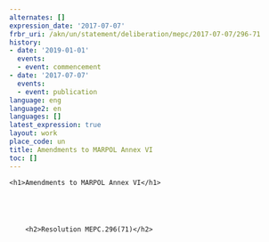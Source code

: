 ```yaml
---
alternates: []
expression_date: '2017-07-07'
frbr_uri: /akn/un/statement/deliberation/mepc/2017-07-07/296-71
history:
- date: '2019-01-01'
  events:
  - event: commencement
- date: '2017-07-07'
  events:
  - event: publication
language: eng
language2: en
languages: []
latest_expression: true
layout: work
place_code: un
title: Amendments to MARPOL Annex VI
toc: []
---
```


<div>



  


<div class="coverpage">
  
    <h1>Amendments to MARPOL Annex VI</h1>
  

  
    
      
        <h2>Resolution MEPC.296(71)</h2>
      
    
  
</div>







<span class="akn-akomaNtoso"><span class="akn-statement" data-name="statement"><span class="akn-mainBody"></span></span></span>





</div>